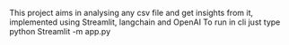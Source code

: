 This project aims in analysing any csv file and get insights from it, implemented using Streamlit, langchain and OpenAI
To run in cli just type python Streamlit -m app.py
